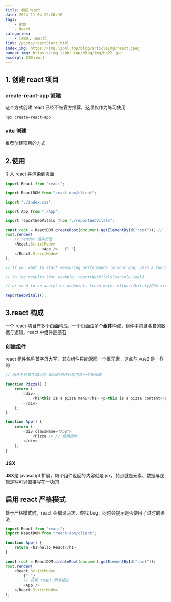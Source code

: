 ```yaml
---
title: 初见react
date: 2024-11-04 22:20:16
tags:
    - 前端
    - React
categories:
    - [前端, React]
link: /posts/reactStart.html
index_img: https://img.lzphl.top/blog/articleImg/react.jpeg
banner_img: https://img.lzphl.top/blog/img/bg22.jpg
excerpt: 初识react
---
```


## 1. 创建 react 项目

### create-react-app 创建

这个方式创建 react 已经不被官方推荐，这里仅作为练习使用

```shell
npx create-react-app
```

### vite 创建

推荐创建项目的方式

## 2.使用

引入 react 并渲染到页面

```js
import React from "react";

import ReactDOM from "react-dom/client";

import "./index.css";

import App from "./App";

import reportWebVitals from "./reportWebVitals";

const root = ReactDOM.createRoot(document.getElementById("root")); //  创建html的根节点
root.render(
    // render 渲染页面
    <React.StrictMode>
                <App />   {" "}
    </React.StrictMode>
);

// If you want to start measuring performance in your app, pass a function

// to log results (for example: reportWebVitals(console.log))

// or send to an analytics endpoint. Learn more: https://bit.ly/CRA-vitals

reportWebVitals();
```

## 3.react 构成

一个 react 项目有多个**页面**构成，一个页面由多个**组件**构成，组件中包含各自的数据与逻辑，react 中组件是基石

### 创建组件

react 组件名称首字母大写，其次组件只能返回一个根元素，这点与 vue2 是一样的

```js
// 组件名称首字母大写 返回的组件只能包含一个根元素

function Pizza() {
    return (
        <div>
            <h1>this is a pizza menu</h1> <p>this is a pizza content</p>     
        </div>
    );
}

function App() {
    return (
        <div className="App">
            <Pizza /> // 使用组件      
        </div>
    );
}
```

### JSX

**JSX**是 javascript 扩展，每个组件返回的内容就是 jsx，特点就是元素、数据与逻辑是写可以直接写在一块的

## 启用 react 严格模式

处于严格模式时，react 会编译两次，查找 bug，同时会提示是否使用了过时的语法

```js
import React from "react";
import ReactDOM from "react-dom/client";

function App() {
    return <h1>hello React</h1>;
}

const root = ReactDOM.createRoot(document.getElementById("root"));
root.render(
    <React.StrictMode>
        {" "}
        // 启用 react 严格模式
        <App />
    </React.StrictMode>
);
```
